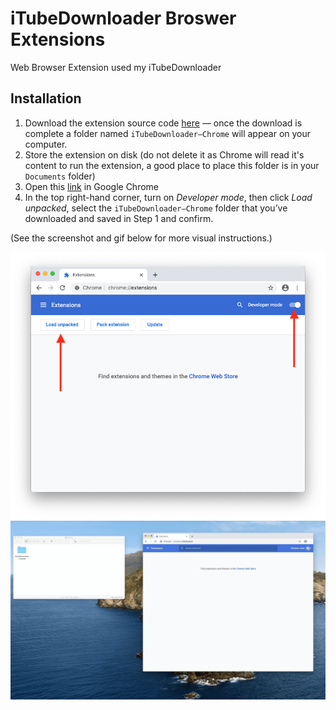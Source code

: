 # iTubeDownloader Broswer Extensions
Web Browser Extension used my iTubeDownloader


## Installation

1. Download the extension source code [here](https://github.com/SoneeJohn/iTubeDownloader-Broswer-Extensions/releases/latest/download/iTubeDownloader.Chrome.zip) — once the download is complete a folder named `iTubeDownloader—Chrome` will appear on your computer.
2. Store the extension on disk (do not delete it as Chrome will read it's content to run the extension, a good place to place this folder is in your `Documents` folder)
3. Open this [link](chrome://extensions) in Google Chrome
4. In the top right-hand corner, turn on *Developer mode*, then click *Load unpacked*, select the `iTubeDownloader—Chrome` folder that you’ve downloaded and saved in Step 1 and confirm. 

(See the screenshot and gif below for more visual instructions.)

![Screenshot](Screenshot.png)
![Screenshot](Installation.gif)
